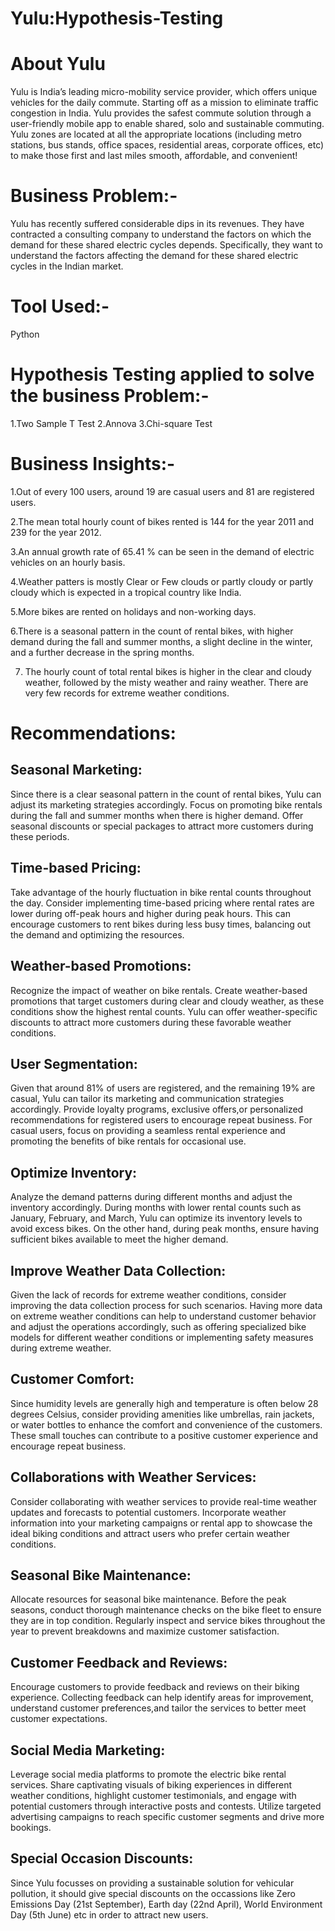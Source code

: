 # Yulu:Hypothesis-Testing 
# About Yulu 
 Yulu is India’s leading micro-mobility service provider, which offers unique vehicles for the daily
 commute. Starting off as a mission to eliminate traffic congestion in India. Yulu provides the
 safest commute solution through a user-friendly mobile app to enable shared, solo and
 sustainable commuting. Yulu zones are located at all the appropriate locations (including metro
 stations, bus stands, office spaces, residential areas, corporate offices, etc) to make those first
 and last miles smooth, affordable, and convenient!
# Business Problem:- 
Yulu has recently suffered considerable dips in its revenues. They have contracted a consulting
company to understand the factors on which the demand for these shared electric cycles
depends. Specifically, they want to understand the factors affecting the demand for these
shared electric cycles in the Indian market.
# Tool Used:- 
Python 
# Hypothesis Testing applied to solve the business Problem:-
1.Two Sample T Test 2.Annova 3.Chi-square Test 
# Business Insights:- 
 1.Out of every 100 users, around 19 are casual users and 81 are registered users.
 
 2.The mean total hourly count of bikes rented is 144 for the year 2011 and 239 for the year 2012.
 
 3.An annual growth rate of 65.41 % can be seen in the demand of electric vehicles on an hourly
   basis.
   
 4.Weather patters is mostly Clear or Few clouds or partly cloudy or partly cloudy which is
   expected in a tropical country like India.
   
 5.More bikes are rented on holidays and non-working days.
 
 6.There is a seasonal pattern in the count of rental bikes, with higher demand during the fall and
   summer months, a slight decline in the winter, and a further decrease in the spring months.
   
7. The hourly count of total rental bikes is higher in the clear and cloudy weather, followed by the
   misty weather and rainy weather. There are very few records for extreme weather conditions. 
# Recommendations:
 ## Seasonal Marketing:
 Since there is a clear seasonal pattern in the count of rental bikes, Yulu can adjust its marketing
 strategies accordingly. Focus on promoting bike rentals during the fall and summer months
 when there is higher demand. Offer seasonal discounts or special packages to attract more
 customers during these periods.
 ## Time-based Pricing:
 Take advantage of the hourly fluctuation in bike rental counts throughout the day. Consider
 implementing time-based pricing where rental rates are lower during off-peak hours and higher
 during peak hours. This can encourage customers to rent bikes during less busy times,
 balancing out the demand and optimizing the resources.
 ## Weather-based Promotions:
 Recognize the impact of weather on bike rentals. Create weather-based promotions that target
 customers during clear and cloudy weather, as these conditions show the highest rental counts.
 Yulu can offer weather-specific discounts to attract more customers during these favorable
 weather conditions.
 ## User Segmentation:
 Given that around 81% of users are registered, and the remaining 19% are casual, Yulu can tailor
 its marketing and communication strategies accordingly. Provide loyalty programs, exclusive
 offers,or personalized recommendations for registered users to encourage repeat business. For
 casual users, focus on providing a seamless rental experience and promoting the benefits of
 bike rentals for occasional use.
 ## Optimize Inventory:
 Analyze the demand patterns during different months and adjust the inventory accordingly.
 During months with lower rental counts such as January, February, and March, Yulu can
 optimize its inventory levels to avoid excess bikes. On the other hand, during peak months,
 ensure having sufficient bikes available to meet the higher demand.
 ## Improve Weather Data Collection:
 Given the lack of records for extreme weather conditions, consider improving the data
 collection process for such scenarios. Having more data on extreme weather conditions can
 help to understand customer behavior and adjust the operations accordingly, such as
 offering specialized bike models for different weather conditions or implementing safety
 measures during extreme weather.
 ## Customer Comfort:
 Since humidity levels are generally high and temperature is often below 28 degrees Celsius,
 consider providing amenities like umbrellas, rain jackets, or water bottles to enhance the
 comfort and convenience of the customers. These small touches can contribute to a positive
 customer experience and encourage repeat business.
 ## Collaborations with Weather Services:
 Consider collaborating with weather services to provide real-time weather updates and
 forecasts to potential customers. Incorporate weather information into your marketing
 campaigns or rental app to showcase the ideal biking conditions and attract users who
 prefer certain weather conditions.
 ## Seasonal Bike Maintenance:
 Allocate resources for seasonal bike maintenance. Before the peak seasons, conduct
 thorough maintenance checks on the bike fleet to ensure they are in top condition.
 Regularly inspect and service bikes throughout the year to prevent breakdowns and
 maximize customer satisfaction.
 ## Customer Feedback and Reviews:
 Encourage customers to provide feedback and reviews on their biking experience.
 Collecting feedback can help identify areas for improvement, understand customer
 preferences,and tailor the services to better meet customer expectations.
 ## Social Media Marketing:
 Leverage social media platforms to promote the electric bike rental services. Share
 captivating visuals of biking experiences in different weather conditions, highlight customer
 testimonials, and engage with potential customers through interactive posts and contests.
 Utilize targeted advertising campaigns to reach specific customer segments and drive more
 bookings.
 ## Special Occasion Discounts:
 Since Yulu focusses on providing a sustainable solution for vehicular pollution, it should give
 special discounts on the occassions like Zero Emissions Day (21st September), Earth day (22nd
 April), World Environment Day (5th June) etc in order to attract new users.
 

